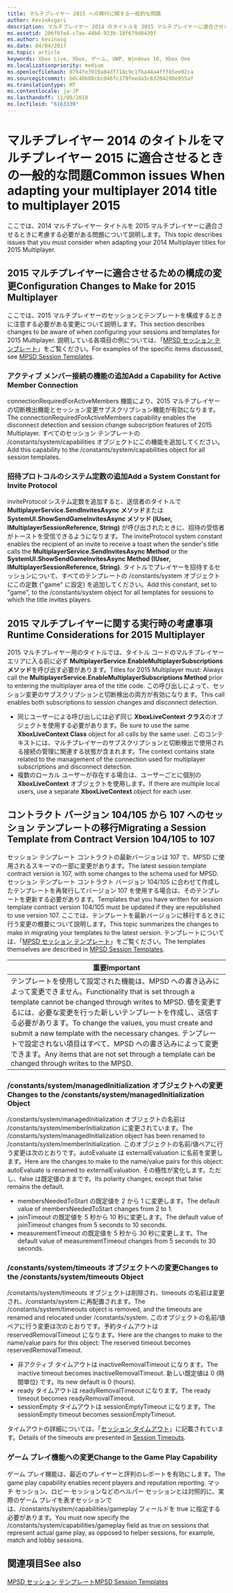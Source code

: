 ```yaml
---
title: マルチプレイヤー 2015 への移行に関する一般的な問題
author: KevinAsgari
description: マルチプレイヤー 2014 のタイトルを 2015 マルチプレイヤーに適合させるときに発生する可能性のある一般的な問題について説明します。
ms.assetid: 206f8fe4-c7aa-44b8-923b-18f679d8439f
ms.author: kevinasg
ms.date: 04/04/2017
ms.topic: article
keywords: Xbox Live, Xbox, ゲーム, UWP, Windows 10, Xbox One
ms.localizationpriority: medium
ms.openlocfilehash: 0704fe3919a84df718c9c1fba44a4fff85ee02ca
ms.sourcegitcommit: bdc40b08cbcd46fc379feeda3c63204290e055af
ms.translationtype: MT
ms.contentlocale: ja-JP
ms.lasthandoff: 11/08/2018
ms.locfileid: "6163339"
---
```

# <a name="common-issues-when-adapting-your-multiplayer-2014-title-to-multiplayer-2015"></a><span data-ttu-id="694f2-104">マルチプレイヤー 2014 のタイトルをマルチプレイヤー 2015 に適合させるときの一般的な問題</span><span class="sxs-lookup"><span data-stu-id="694f2-104">Common issues When adapting your multiplayer 2014 title to multiplayer 2015</span></span>

<span data-ttu-id="694f2-105">ここでは、2014 マルチプレイヤー タイトルを 2015 マルチプレイヤーに適合させるときに考慮する必要がある問題について説明します。</span><span class="sxs-lookup"><span data-stu-id="694f2-105">This topic describes issues that you must consider when adapting your 2014 Multiplayer titles for 2015 Multiplayer.</span></span>


## <a name="configuration-changes-to-make-for-2015-multiplayer"></a><span data-ttu-id="694f2-106">2015 マルチプレイヤーに適合させるための構成の変更</span><span class="sxs-lookup"><span data-stu-id="694f2-106">Configuration Changes to Make for 2015 Multiplayer</span></span>

<span data-ttu-id="694f2-107">ここでは、2015 マルチプレイヤーのセッションとテンプレートを構成するときに注意する必要がある変更について説明します。</span><span class="sxs-lookup"><span data-stu-id="694f2-107">This section describes changes to be aware of when configuring your sessions and templates for 2015 Multiplayer.</span></span> <span data-ttu-id="694f2-108">説明している各項目の例については、「[MPSD セッション テンプレート](multiplayer-session-directory.md)」をご覧ください。</span><span class="sxs-lookup"><span data-stu-id="694f2-108">For examples of the specific items discussed, see [MPSD Session Templates](multiplayer-session-directory.md).</span></span>

### <a name="add-a-capability-for-active-member-connection"></a><span data-ttu-id="694f2-109">アクティブ メンバー接続の機能の追加</span><span class="sxs-lookup"><span data-stu-id="694f2-109">Add a Capability for Active Member Connection</span></span>

<span data-ttu-id="694f2-110">connectionRequiredForActiveMembers 機能により、2015 マルチプレイヤーの切断検出機能とセッション変更サブスクリプション機能が有効になります。</span><span class="sxs-lookup"><span data-stu-id="694f2-110">The connectionRequiredForActiveMembers capability enables the disconnect detection and session change subscription features of 2015 Multiplayer.</span></span> <span data-ttu-id="694f2-111">すべてのセッション テンプレートの /constants/system/capabilities オブジェクトにこの機能を追加してください。</span><span class="sxs-lookup"><span data-stu-id="694f2-111">Add this capability to the /constants/system/capabilities object for all session templates.</span></span>


### <a name="add-a-system-constant-for-invite-protocol"></a><span data-ttu-id="694f2-112">招待プロトコルのシステム定数の追加</span><span class="sxs-lookup"><span data-stu-id="694f2-112">Add a System Constant for Invite Protocol</span></span>

<span data-ttu-id="694f2-113">inviteProtocol システム定数を追加すると、送信者のタイトルで **MultiplayerService.SendInvitesAsync メソッド**または **SystemUI.ShowSendGameInvitesAsync メソッド (IUser, IMultiplayerSessionReference, String)** が呼び出されたときに、招待の受信者がトーストを受信できるようになります。</span><span class="sxs-lookup"><span data-stu-id="694f2-113">The inviteProtocol system constant enables the recipient of an invite to receive a toast when the sender's title calls the **MultiplayerService.SendInvitesAsync Method** or the **SystemUI.ShowSendGameInvitesAsync Method (IUser, IMultiplayerSessionReference, String)**.</span></span> <span data-ttu-id="694f2-114">タイトルでプレイヤーを招待するセッションについて、すべてのテンプレートの /constants/system オブジェクトにこの定数 ("game" に設定) を追加してください。</span><span class="sxs-lookup"><span data-stu-id="694f2-114">Add this constant, set to "game", to the /constants/system object for all templates for sessions to which the title invites players.</span></span>


## <a name="runtime-considerations-for-2015-multiplayer"></a><span data-ttu-id="694f2-115">2015 マルチプレイヤーに関する実行時の考慮事項</span><span class="sxs-lookup"><span data-stu-id="694f2-115">Runtime Considerations for 2015 Multiplayer</span></span>

<span data-ttu-id="694f2-116">2015 マルチプレイヤー用のタイトルでは、タイトル コードのマルチプレイヤー エリアに入る前に必ず **MultiplayerService.EnableMultiplayerSubscriptions メソッド**を呼び出す必要があります。</span><span class="sxs-lookup"><span data-stu-id="694f2-116">Titles for 2015 Multiplayer must:   Always call the **MultiplayerService.EnableMultiplayerSubscriptions Method** prior to entering the multiplayer area of the title code.</span></span> <span data-ttu-id="694f2-117">この呼び出しによって、セッション変更のサブスクリプションと切断検出の両方が有効になります。</span><span class="sxs-lookup"><span data-stu-id="694f2-117">This call enables both subscriptions to session changes and disconnect detection.</span></span>
-   <span data-ttu-id="694f2-118">同じユーザーによる呼び出しには必ず同じ **XboxLiveContext クラス**のオブジェクトを使用する必要があります。</span><span class="sxs-lookup"><span data-stu-id="694f2-118">Be sure to use the same **XboxLiveContext Class** object for all calls by the same user.</span></span> <span data-ttu-id="694f2-119">このコンテキストには、マルチプレイヤーのサブスクリプションと切断検出で使用される接続の管理に関連する状態が含まれます。</span><span class="sxs-lookup"><span data-stu-id="694f2-119">The context contains state related to the management of the connection used for multiplayer subscriptions and disconnect detection.</span></span>
-   <span data-ttu-id="694f2-120">複数のローカル ユーザーが存在する場合は、ユーザーごとに個別の **XboxLiveContext** オブジェクトを使用します。</span><span class="sxs-lookup"><span data-stu-id="694f2-120">If there are multiple local users, use a separate **XboxLiveContext** object for each user.</span></span>


## <a name="migrating-a-session-template-from-contract-version-104105-to-107"></a><span data-ttu-id="694f2-121">コントラクト バージョン 104/105 から 107 へのセッション テンプレートの移行</span><span class="sxs-lookup"><span data-stu-id="694f2-121">Migrating a Session Template from Contract Version 104/105 to 107</span></span>

<span data-ttu-id="694f2-122">セッション テンプレート コントラクトの最新バージョンは 107 で、MPSD に使用されるスキーマの一部に変更があります。</span><span class="sxs-lookup"><span data-stu-id="694f2-122">The latest session template contract version is 107, with some changes to the schema used for MPSD.</span></span> <span data-ttu-id="694f2-123">セッション テンプレート コントラクト バージョン 104/105 に合わせて作成したテンプレートを再発行してバージョン 107 を使用する場合は、そのテンプレートを更新する必要があります。</span><span class="sxs-lookup"><span data-stu-id="694f2-123">Templates that you have written for session template contract version 104/105 must be updated if they are republished to use version 107.</span></span> <span data-ttu-id="694f2-124">ここでは、テンプレートを最新バージョンに移行するときに行う変更の概要について説明します。</span><span class="sxs-lookup"><span data-stu-id="694f2-124">This topic summarizes the changes to make in migrating your templates to the latest version.</span></span> <span data-ttu-id="694f2-125">テンプレートについては、「[MPSD セッション テンプレート](multiplayer-session-directory.md)」をご覧ください。</span><span class="sxs-lookup"><span data-stu-id="694f2-125">The templates themselves are described in [MPSD Session Templates](multiplayer-session-directory.md).</span></span>

| <span data-ttu-id="694f2-126">重要</span><span class="sxs-lookup"><span data-stu-id="694f2-126">Important</span></span>                                                                                                                                                                                                                                                      |
|-----------------------------------------------------------------------------------------------------------------------------------------------------------------------------------------------------------------------------------------------------------------------------|
| <span data-ttu-id="694f2-127">テンプレートを使用して設定された機能は、MPSD への書き込みによって変更できません。</span><span class="sxs-lookup"><span data-stu-id="694f2-127">Functionality that is set through a template cannot be changed through writes to MPSD.</span></span> <span data-ttu-id="694f2-128">値を変更するには、必要な変更を行った新しいテンプレートを作成し、送信する必要があります。</span><span class="sxs-lookup"><span data-stu-id="694f2-128">To change the values, you must create and submit a new template with the necessary changes.</span></span> <span data-ttu-id="694f2-129">テンプレートで設定されない項目はすべて、MPSD への書き込みによって変更できます。</span><span class="sxs-lookup"><span data-stu-id="694f2-129">Any items that are not set through a template can be changed through writes to the MPSD.</span></span> |


### <a name="changes-to-the-constantssystemmanagedinitialization-object"></a><span data-ttu-id="694f2-130">/constants/system/managedInitialization オブジェクトへの変更</span><span class="sxs-lookup"><span data-stu-id="694f2-130">Changes to the /constants/system/managedInitialization Object</span></span>

<span data-ttu-id="694f2-131">/constants/system/managedInitialization オブジェクトの名前は /constants/system/memberInitialization に変更されています。</span><span class="sxs-lookup"><span data-stu-id="694f2-131">The /constants/system/managedInitialization object has been renamed to /constants/system/memberInitialization.</span></span> <span data-ttu-id="694f2-132">このオブジェクトの名前/値ペアに行う変更は次のとおりです。autoEvaluate は externalEvaluation に名前を変更します。</span><span class="sxs-lookup"><span data-stu-id="694f2-132">Here are the changes to make to the name/value pairs for this object:   autoEvaluate is renamed to externalEvaluation.</span></span> <span data-ttu-id="694f2-133">その極性が変化します。ただし、false は既定値のままです。</span><span class="sxs-lookup"><span data-stu-id="694f2-133">Its polarity changes, except that false remains the default.</span></span>
-   <span data-ttu-id="694f2-134">membersNeededToStart の既定値を 2 から 1 に変更します。</span><span class="sxs-lookup"><span data-stu-id="694f2-134">The default value of membersNeededToStart changes from 2 to 1.</span></span>
-   <span data-ttu-id="694f2-135">joinTimeout の既定値を 5 秒から 10 秒に変更します。</span><span class="sxs-lookup"><span data-stu-id="694f2-135">The default value of joinTimeout changes from 5 seconds to 10 seconds.</span></span>
-   <span data-ttu-id="694f2-136">measurementTimeout の既定値を 5 秒から 30 秒に変更します。</span><span class="sxs-lookup"><span data-stu-id="694f2-136">The default value of measurementTimeout changes from 5 seconds to 30 seconds.</span></span>


### <a name="changes-to-the-constantssystemtimeouts-object"></a><span data-ttu-id="694f2-137">/constants/system/timeouts オブジェクトへの変更</span><span class="sxs-lookup"><span data-stu-id="694f2-137">Changes to the /constants/system/timeouts Object</span></span>

<span data-ttu-id="694f2-138">/constants/system/timeouts オブジェクトは削除され、timeouts の名前は変更され、/constants/system に再配置されます。</span><span class="sxs-lookup"><span data-stu-id="694f2-138">The /constants/system/timeouts object is removed, and the timeouts are renamed and relocated under /constants/system.</span></span> <span data-ttu-id="694f2-139">このオブジェクトの名前/値ペアに行う変更は次のとおりです。予約タイムアウトは reservedRemovalTimeout になります。</span><span class="sxs-lookup"><span data-stu-id="694f2-139">Here are the changes to make to the name/value pairs for this object:   The reserved timeout becomes reservedRemovalTimeout.</span></span>
-   <span data-ttu-id="694f2-140">非アクティブ タイムアウトは inactiveRemovalTimeout になります。</span><span class="sxs-lookup"><span data-stu-id="694f2-140">The inactive timeout becomes inactiveRemovalTimeout.</span></span> <span data-ttu-id="694f2-141">新しい既定値は 0 (時間単位) です。</span><span class="sxs-lookup"><span data-stu-id="694f2-141">Its new default is 0 (hours).</span></span>
-   <span data-ttu-id="694f2-142">ready タイムアウトは readyRemovalTimeout になります。</span><span class="sxs-lookup"><span data-stu-id="694f2-142">The ready timeout becomes readyRemovalTimeout.</span></span>
-   <span data-ttu-id="694f2-143">sessionEmpty タイムアウトは sessionEmptyTimeout になります。</span><span class="sxs-lookup"><span data-stu-id="694f2-143">The sessionEmpty timeout becomes sessionEmptyTimeout.</span></span>

<span data-ttu-id="694f2-144">タイムアウトの詳細については、「[セッション タイムアウト](mpsd-session-details.md)」に記載されています。</span><span class="sxs-lookup"><span data-stu-id="694f2-144">Details of the timeouts are presented in [Session Timeouts](mpsd-session-details.md).</span></span>


### <a name="change-to-the-game-play-capability"></a><span data-ttu-id="694f2-145">ゲーム プレイ機能への変更</span><span class="sxs-lookup"><span data-stu-id="694f2-145">Change to the Game Play Capability</span></span>

<span data-ttu-id="694f2-146">ゲーム プレイ機能は、最近のプレイヤーと評判のレポートを有効にします。</span><span class="sxs-lookup"><span data-stu-id="694f2-146">The game play capability enables recent players and reputation reporting.</span></span> <span data-ttu-id="694f2-147">マッチ セッション、ロビー セッションなどのヘルパー セッションとは対照的に、実際のゲーム プレイを表すセッションでは、/constants/system/capabilities/gameplay フィールドを true に指定する必要があります。</span><span class="sxs-lookup"><span data-stu-id="694f2-147">You must now specify the /constants/system/capabilities/gameplay field as true on sessions that represent actual game play, as opposed to helper sessions, for example, match and lobby sessions.</span></span>


## <a name="see-also"></a><span data-ttu-id="694f2-148">関連項目</span><span class="sxs-lookup"><span data-stu-id="694f2-148">See also</span></span>

[<span data-ttu-id="694f2-149">MPSD セッション テンプレート</span><span class="sxs-lookup"><span data-stu-id="694f2-149">MPSD Session Templates</span></span>](mpsd-session-details.md)
